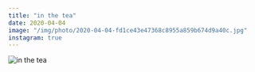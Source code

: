 ```yaml
---
title: "in the tea"
date: 2020-04-04
image: "/img/photo/2020-04-04-fd1ce43e47368c8955a859b674d9a40c.jpg"
instagram: true
---
```


![in the tea](/img/photo/2020-04-04-fd1ce43e47368c8955a859b674d9a40c.jpg)
